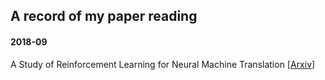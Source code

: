 ## A record of my paper reading

#### 2018-09

A Study of Reinforcement Learning for Neural Machine Translation [[Arxiv](https://arxiv.org/abs/1808.08866)]


